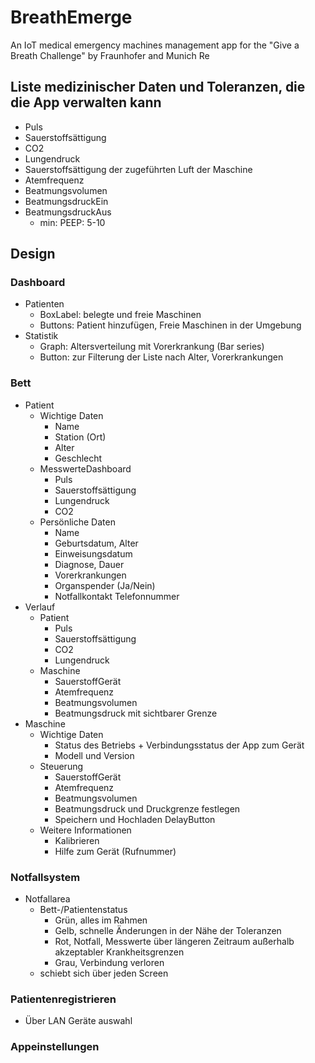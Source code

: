 # BreathEmerge
An IoT medical emergency machines management app for the "Give a Breath Challenge" by Fraunhofer and Munich Re

## Liste medizinischer Daten und Toleranzen, die die App verwalten kann
- Puls
- Sauerstoffsättigung
- CO2
- Lungendruck
- Sauerstoffsättigung der zugeführten Luft der Maschine
- Atemfrequenz
- Beatmungsvolumen
- BeatmungsdruckEin
- BeatmungsdruckAus
    - min: PEEP: 5-10

## Design
### Dashboard
- Patienten
    - BoxLabel: belegte und freie Maschinen
    - Buttons: Patient hinzufügen, Freie Maschinen in der Umgebung
- Statistik
    - Graph: Altersverteilung mit Vorerkrankung (Bar series)
    - Button: zur Filterung der Liste nach Alter, Vorerkrankungen
### Bett
- Patient
    - Wichtige Daten
        - Name
        - Station (Ort)
        - Alter
        - Geschlecht
    - MesswerteDashboard
        - Puls
        - Sauerstoffsättigung
        - Lungendruck
        - CO2
    - Persönliche Daten
        - Name
        - Geburtsdatum, Alter
        - Einweisungsdatum
        - Diagnose, Dauer
        - Vorerkrankungen
        - Organspender (Ja/Nein)
        - Notfallkontakt Telefonnummer
- Verlauf
    - Patient
        - Puls
        - Sauerstoffsättigung
        - CO2
        - Lungendruck
    - Maschine
        - SauerstoffGerät
        - Atemfrequenz
        - Beatmungsvolumen
        - Beatmungsdruck mit sichtbarer Grenze
- Maschine
    - Wichtige Daten
        - Status des Betriebs + Verbindungsstatus der App zum Gerät
        - Modell und Version
    - Steuerung
        - SauerstoffGerät
        - Atemfrequenz
        - Beatmungsvolumen
        - Beatmungsdruck und Druckgrenze festlegen
        - Speichern und Hochladen DelayButton
    - Weitere Informationen
        - Kalibrieren
        - Hilfe zum Gerät (Rufnummer)
### Notfallsystem
- Notfallarea
    - Bett-/Patientenstatus
        - Grün, alles im Rahmen
        - Gelb, schnelle Änderungen in der Nähe der Toleranzen
        - Rot, Notfall, Messwerte über längeren Zeitraum außerhalb akzeptabler Krankheitsgrenzen
        - Grau, Verbindung verloren
    - schiebt sich über jeden Screen
### Patientenregistrieren
- Über LAN Geräte auswahl
### Appeinstellungen
